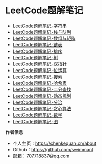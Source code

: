 # LeetCode题解笔记

- [LeetCode题解笔记-字符串](leetcode-string)
- [LeetCode题解笔记-栈与队列](leetcode-stack)
- [LeetCode题解笔记-数组与矩阵](leetcode-array)
- [LeetCode题解笔记-链表](leetcode-linkedlist)
- [LeetCode题解笔记-排序](leetcode-sort)
- [LeetCode题解笔记-树](leetcode-tree)
- [LeetCode题解笔记-双指针](leetcode-doublepointer)
- [LeetCode题解笔记-位运算](leetcode-bit)
- [LeetCode题解笔记-搜索](leetcode-search)
- [LeetCode题解笔记-哈希表](leetcode-hash)
- [LeetCode题解笔记-二分查找](leetcode-binarysearch)
- [LeetCode题解笔记-动态规划](leetcode-dp)
- [LeetCode题解笔记-分治](leetcode-division)
- [LeetCode题解笔记-贪心算法](leetcode-greedy)
- [LeetCode题解笔记-数学](leetcode-math)
- [LeetCode题解笔记-图](leetcode-picture)

**作者信息**
* 个人主页：https://chenkequan.cn/about
* Github：https://github.com/swimmant
* 邮箱：707718837@qq.com